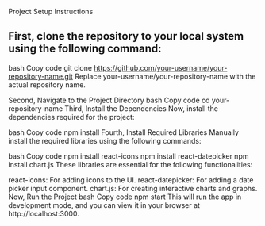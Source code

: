 Project Setup Instructions
## First, clone the repository to your local system using the following command: ##
bash
Copy code
git clone https://github.com/your-username/your-repository-name.git
Replace your-username/your-repository-name with the actual repository name.

Second, Navigate to the Project Directory
bash
Copy code
cd your-repository-name
Third, Install the Dependencies
Now, install the dependencies required for the project:

bash
Copy code
npm install
Fourth, Install Required Libraries
Manually install the required libraries using the following commands:

bash
Copy code
npm install react-icons
npm install react-datepicker
npm install chart.js
These libraries are essential for the following functionalities:

react-icons: For adding icons to the UI.
react-datepicker: For adding a date picker input component.
chart.js: For creating interactive charts and graphs.
Now, Run the Project
bash
Copy code
npm start
This will run the app in development mode, and you can view it in your browser at http://localhost:3000.

